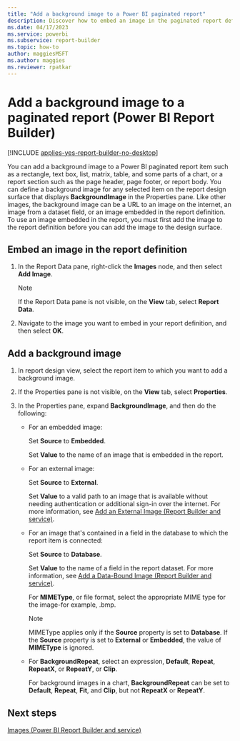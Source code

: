 ```yaml
---
title: "Add a background image to a Power BI paginated report"
description: Discover how to embed an image in the paginated report definition to add the image to a variety of report items including text boxes, lists, and page header.
ms.date: 04/17/2023
ms.service: powerbi
ms.subservice: report-builder
ms.topic: how-to
author: maggiesMSFT
ms.author: maggies
ms.reviewer: rpatkar
---
```

# Add a background image to a paginated report (Power BI Report Builder)

[!INCLUDE [applies-yes-report-builder-no-desktop](../../includes/applies-yes-report-builder-no-desktop.md)]

You can add a background image to a Power BI paginated report item such as a rectangle, text box, list, matrix, table, and some parts of a chart, or a report section such as the page header, page footer, or report body. You can define a background image for any selected item on the report design surface that displays **BackgroundImage** in the Properties pane. Like other images, the background image can be a URL to an image on the internet, an image from a dataset field, or an image embedded in the report definition. To use an image embedded in the report, you must first add the image to the report definition before you can add the image to the design surface.  
   
## Embed an image in the report definition  
  
1. In the Report Data pane, right-click the **Images** node, and then select **Add Image**.  
  
    > [!NOTE]  
    >  If the Report Data pane is not visible, on the **View** tab, select **Report Data**.  
  
1. Navigate to the image you want to embed in your report definition, and then select **OK**.  
  
## Add a background image  
  
1. In report design view, select the report item to which you want to add a background image.  
  
1. If the Properties pane is not visible, on the **View** tab, select **Properties**.  
  
1. In the Properties pane, expand **BackgroundImage**, and then do the following:  
  
    - For an embedded image:  
  
         Set **Source** to **Embedded**.  
  
         Set **Value** to the name of an image that is embedded in the report.  
  
    - For an external image:  
  
         Set **Source** to **External**.  
  
         Set **Value** to a valid path to an image that is available without needing authentication or additional sign-in over the internet. For more information, see [Add an External Image &#40;Report Builder and service&#41;](add-an-external-image-report-builder-and-service.md).
  
    - For an image that's contained in a field in the database to which the report item is connected:  
  
         Set **Source** to **Database**.  
  
         Set **Value** to the name of a field in the report dataset. For more information, see [Add a Data-Bound Image &#40;Report Builder and service&#41;](add-a-data-bound-image-report-builder-and-service.md).
  
         For **MIMEType**, or file format, select the appropriate MIME type for the image-for example, .bmp.  
  
        > [!NOTE]  
        >  MIMEType applies only if the **Source** property is set to **Database**. If the **Source** property is set to **External** or **Embedded**, the value of **MIMEType** is ignored.  
  
    - For **BackgroundRepeat**, select an expression, **Default**, **Repeat**, **RepeatX**, or **RepeatY**, or **Clip**.  
  
         For background images in a chart, **BackgroundRepeat** can be set to **Default**, **Repeat**, **Fit**, and **Clip**, but not **RepeatX** or **RepeatY**.  
  
## Next steps
 [Images &#40;Power BI Report Builder and service&#41;](images-report-builder-and-service.md)
 
